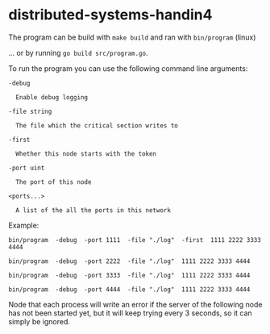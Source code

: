 # distributed-systems-handin4

The program can be build with ```make build``` and ran with ```bin/program``` (linux)

... or by running ```go build src/program.go```.

To run the program you can use the following command line arguments:

    -debug
    
      Enable debug logging
      
    -file string
    
      The file which the critical section writes to

    -first
    
      Whether this node starts with the token
      
    -port uint
    
      The port of this node
      
    <ports...>
    
      A list of the all the ports in this network
      

Example:

```bin/program  -debug  -port 1111  -file "./log"  -first  1111 2222 3333 4444```

```bin/program  -debug  -port 2222  -file "./log"  1111 2222 3333 4444```

```bin/program  -debug  -port 3333  -file "./log"  1111 2222 3333 4444```

```bin/program  -debug  -port 4444  -file "./log"  1111 2222 3333 4444```

Node that each process will write an error if the server of the following node has not been started yet,
but it will keep trying every 3 seconds, so it can simply be ignored.
